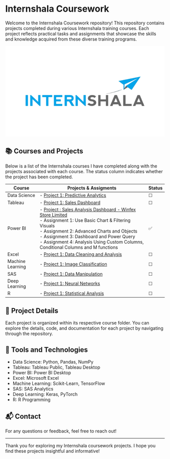 # Internshala Coursework

Welcome to the Internshala Coursework repository! This repository contains projects completed during various Internshala training courses. Each project reflects practical tasks and assignments that showcase the skills and knowledge acquired from these diverse training programs.

![Logo](internshala.png)

## 📚 Courses and Projects

Below is a list of the Internshala courses I have completed along with the projects associated with each course. The status column indicates whether the project has been completed.

| **Course**           | **Projects & Assigments**                                                                 | **Status** |
|----------------------|-------------------------------------------------------------------------------------|----------------|
| Data Science         | - [Project 1: Predictive Analytics](link-to-project) |  &#9744; |
| Tableau              | - [Project 1: Sales Dashboard](link-to-project) | &#9744; |
| Power BI             | - [Project : Sales Analysis Dashboard - Winfex Store Limited](https://github.com/ManjiriSDS/Internshala-Coursework/tree/main/Power%20BI)  <br> - Assignment 1: Use Basic Chart & Filtering Visuals <br> - Assignment 2: Advanced Charts and Objects <br> - Assignment 3: Dashboard and Power Query <br> - Assignment 4: Analysis Using Custom Columns, Conditional Columns and M functions | ✅ |
| Excel                | - [Project 1: Data Cleaning and Analysis](link-to-project) | &#9744; |
| Machine Learning     | - [Project 1: Image Classification](link-to-project) | &#9744; |
| SAS                  | - [Project 1: Data Manipulation](link-to-project) | &#9744; |
| Deep Learning        | - [Project 1: Neural Networks](link-to-project) | &#9744; |
| R                    | - [Project 1: Statistical Analysis](link-to-project)| &#9744; |

## 📁 Project Details

Each project is organized within its respective course folder. You can explore the details, code, and documentation for each project by navigating through the repository.

## 🔧 Tools and Technologies

- Data Science: Python, Pandas, NumPy
- Tableau: Tableau Public, Tableau Desktop
- Power BI: Power BI Desktop
- Excel: Microsoft Excel
- Machine Learning: Scikit-Learn, TensorFlow
- SAS: SAS Analytics
- Deep Learning: Keras, PyTorch
- R: R Programming

## 📬 Contact

For any questions or feedback, feel free to reach out!

---

Thank you for exploring my Internshala coursework projects. I hope you find these projects insightful and informative!
